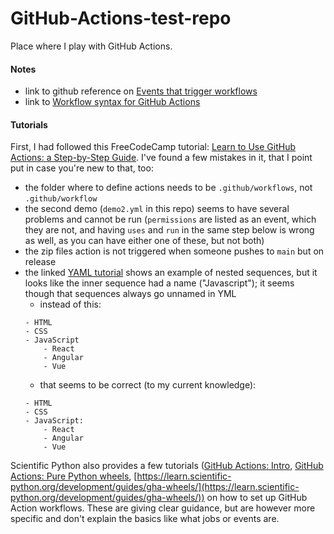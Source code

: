 # GitHub-Actions-test-repo

Place where I play with GitHub Actions.

#### Notes
- link to github reference on [Events that trigger
  workflows](https://docs.github.com/en/actions/reference/events-that-trigger-workflows#about-events-that-trigger-workflows)
- link to [Workflow syntax for GitHub Actions](https://docs.github.com/en/actions/reference/workflow-syntax-for-github-actions)

#### Tutorials
First, I had followed this FreeCodeCamp tutorial: [Learn to Use GitHub Actions: a
Step-by-Step
Guide](https://www.freecodecamp.org/news/learn-to-use-github-actions-step-by-step-guide/).
I've found a few mistakes in it, that I point put in case you're new to that, too:
- the folder where to define actions needs to be `.github/workflows`, not
  `.github/workflow`
- the second demo (`demo2.yml` in this repo) seems to have several problems and cannot
  be run (`permissions` are listed as an event, which they are not, and having `uses`
  and `run` in the same step below is wrong as well, as you can have either one of
  these, but not both)
- the zip files action is not triggered when someone pushes to `main` but on release
- the linked [YAML
  tutorial](https://www.freecodecamp.org/news/what-is-yaml-the-yml-file-format/) shows
  an example of nested sequences, but it looks like the inner sequence had a name
  ("Javascript"); it seems though that sequences always go unnamed in YML
    - instead of this:
    ```
    - HTML
    - CSS
    - JavaScript
        - React
        - Angular
        - Vue
    ```
    - that seems to be correct (to my current knowledge):
    ```
    - HTML
    - CSS
    - JavaScript:
        - React
        - Angular
        - Vue
    ```
Scientific Python also provides a few tutorials ([GitHub Actions:
Intro](https://learn.scientific-python.org/development/guides/gha-basic/), [GitHub
Actions: Pure Python
wheels](https://learn.scientific-python.org/development/guides/gha-pure/),
[https://learn.scientific-python.org/development/guides/gha-wheels/](https://learn.scientific-python.org/development/guides/gha-wheels/))
on how to set up GitHub Action workflows. These are giving clear guidance, but are
however more specific and don't explain the basics like what jobs or events are.